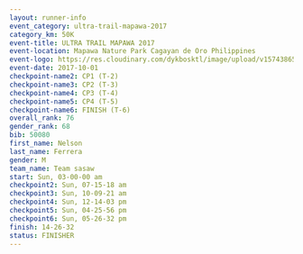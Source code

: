 ```yaml
---
layout: runner-info 
event_category: ultra-trail-mapawa-2017 
category_km: 50K 
event-title: ULTRA TRAIL MAPAWA 2017 
event-location: Mapawa Nature Park Cagayan de Oro Philippines 
event-logo: https://res.cloudinary.com/dykbosktl/image/upload/v1574386563/Logo/image-asset_plfjxn.jpg 
event-date: 2017-10-01 
checkpoint-name2: CP1 (T-2) 
checkpoint-name3: CP2 (T-3) 
checkpoint-name4: CP3 (T-4) 
checkpoint-name5: CP4 (T-5) 
checkpoint-name6: FINISH (T-6) 
overall_rank: 76
gender_rank: 68
bib: 50080
first_name: Nelson
last_name: Ferrera
gender: M
team_name: Team sasaw
start: Sun, 03-00-00 am
checkpoint2: Sun, 07-15-18 am
checkpoint3: Sun, 10-09-21 am
checkpoint4: Sun, 12-14-03 pm
checkpoint5: Sun, 04-25-56 pm
checkpoint6: Sun, 05-26-32 pm
finish: 14-26-32
status: FINISHER
---
```

